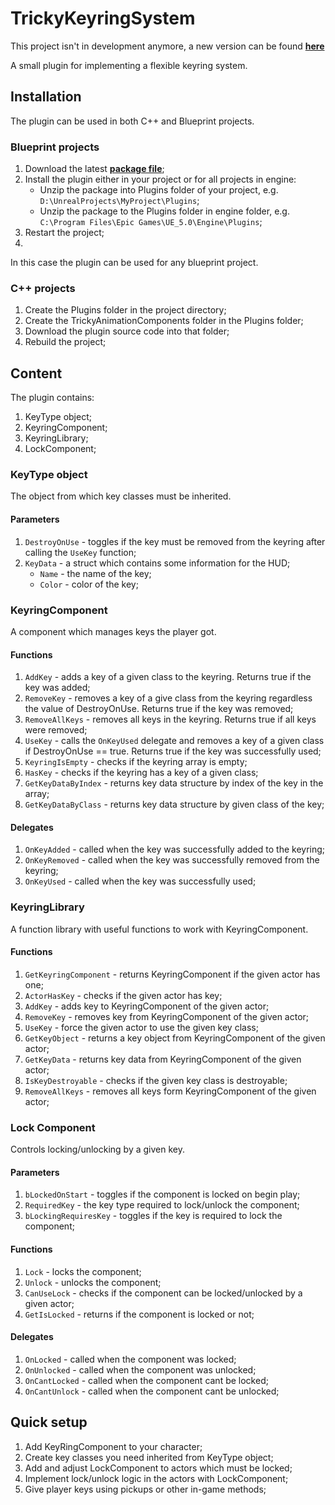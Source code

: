 # TrickyKeyringSystem

This project isn't in development anymore, a new version can be found [**here**](https://github.com/TrickyFatCat/TrickyGameplayObjects)

A small plugin for implementing a flexible keyring system.

## Installation

The plugin can be used in both C++ and Blueprint projects.

### Blueprint projects


1. Download the latest [**package file**](https://github.com/TrickyFatCat/TrickyKeyringSystem/releases/);
2. Install the plugin either in your project or for all projects in engine:
   * Unzip the package into Plugins folder of your project, e.g. `D:\UnrealProjects\MyProject\Plugins`;
   * Unzip the package to the Plugins folder in engine folder, e.g. `C:\Program Files\Epic Games\UE_5.0\Engine\Plugins`;
3. Restart the project;
4. 
In this case the plugin can be used for any blueprint project.

### C++ projects

1. Create the Plugins folder in the project directory;
2. Create the TrickyAnimationComponents folder in the Plugins folder;
3. Download the plugin source code into that folder;
4. Rebuild the project;

## Content

The plugin contains:

1. KeyType object;
2. KeyringComponent;
3. KeyringLibrary;
4. LockComponent;

### KeyType object

The object from which key classes must be inherited.

#### Parameters

1. `DestroyOnUse` - toggles if the key must be removed from the keyring after calling the `UseKey` function;
2. `KeyData` - a struct which contains some information for the HUD;
   * `Name` - the name of the key;
   * `Color` - color of the key;

### KeyringComponent

A component which manages keys the player got.

#### Functions

1. `AddKey` - adds a key of a given class to the keyring. Returns true if the key was added;
2. `RemoveKey` - removes a key of a give class from the keyring regardless the value of DestroyOnUse. Returns true if the key was removed;
3. `RemoveAllKeys` - removes all keys in the keyring. Returns true if all keys were removed;
4. `UseKey` - calls the `OnKeyUsed` delegate and removes a key of a given class if DestroyOnUse == true. Returns true if the key was successfully used;
5. `KeyringIsEmpty` - checks if the keyring array is empty;
6. `HasKey` - checks if the keyring has a key of a given class;
7. `GetKeyDataByIndex` - returns key data structure by index of the key in the array;
8. `GetKeyDataByClass` - returns key data structure by given class of the key;

#### Delegates

1. `OnKeyAdded` - called when the key was successfully added to the keyring;
2. `OnKeyRemoved` - called when the key was successfully removed from the keyring;
3. `OnKeyUsed` - called when the key was successfully used;

### KeyringLibrary

A function library with useful functions to work with KeyringComponent.

#### Functions

1. `GetKeyringComponent` - returns KeyringComponent if the given actor has one;
2. `ActorHasKey` - checks if the given actor has key;
3. `AddKey` - adds key to KeyringComponent of the given actor;
4. `RemoveKey` - removes key from KeyringComponent of the given actor;
5. `UseKey` - force the given actor to use the given key class;
6. `GetKeyObject` - returns a key object from KeyringComponent of the given actor;
7. `GetKeyData` - returns key data from KeyringComponent of the given actor;
8. `IsKeyDestroyable` - checks if the given key class is destroyable;
9. `RemoveAllKeys` - removes all keys form KeyringComponent of the given actor;

### Lock Component

Controls locking/unlocking by a given key.

#### Parameters

1. `bLockedOnStart` - toggles if the component is locked on begin play;
2. `RequiredKey` - the key type required to lock/unlock the component;
3. `bLockingRequiresKey` - toggles if the key is required to lock the component;

#### Functions

1. `Lock` - locks the component;
2. `Unlock` - unlocks the component;
3. `CanUseLock` - checks if the component can be locked/unlocked by a given actor;
4. `GetIsLocked` - returns if the component is locked or not;

#### Delegates

1. `OnLocked` - called when the component was locked;
2. `OnUnlocked` - called when the component was unlocked;
3. `OnCantLocked` - called when the component cant be locked;
4. `OnCantUnlock` - called when the component cant be unlocked;

## Quick setup

1. Add KeyRingComponent to your character;
2. Create key classes you need inherited from KeyType object;
3. Add and adjust LockComponent to actors which must be locked;
4. Implement lock/unlock logic in the actors with LockComponent;
5. Give player keys using pickups or other in-game methods;
